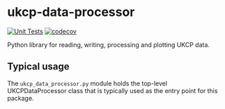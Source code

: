 # ukcp-data-processor

[![Unit Tests](https://github.com/ukcp-data/ukcp-data-processor/actions/workflows/unit_tests.yml/badge.svg)](https://github.com/ukcp-data/ukcp-data-processor/actions/workflows/unit_tests.yml) [![codecov](https://codecov.io/gh/ukcp-data/ukcp-data-processor/branch/master/graph/badge.svg?token=BWMI4TIUS5)](https://codecov.io/gh/ukcp-data/ukcp-data-processor)

Python library for reading, writing, processing and plotting UKCP data.

## Typical usage

The `ukcp_data_processor.py` module holds the top-level UKCPDataProcessor 
class that is typically used as the entry point for this package.
